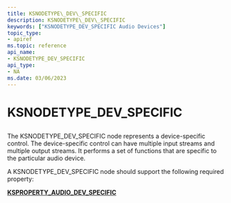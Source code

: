 ```yaml
---
title: KSNODETYPE\_DEV\_SPECIFIC
description: KSNODETYPE\_DEV\_SPECIFIC
keywords: ["KSNODETYPE_DEV_SPECIFIC Audio Devices"]
topic_type:
- apiref
ms.topic: reference
api_name:
- KSNODETYPE_DEV_SPECIFIC
api_type:
- NA
ms.date: 03/06/2023
---
```



# KSNODETYPE\_DEV\_SPECIFIC


## <span id="ddk_ksnodetype_dev_specific_ks"></span><span id="DDK_KSNODETYPE_DEV_SPECIFIC_KS"></span>


The KSNODETYPE\_DEV\_SPECIFIC node represents a device-specific control. The device-specific control can have multiple input streams and multiple output streams. It performs a set of functions that are specific to the particular audio device.

A KSNODETYPE\_DEV\_SPECIFIC node should support the following required property:

[**KSPROPERTY\_AUDIO\_DEV\_SPECIFIC**](ksproperty-audio-dev-specific.md)

 

 






